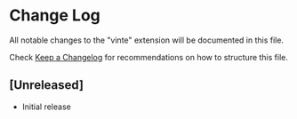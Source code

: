 # Change Log

All notable changes to the "vinte" extension will be documented in this file.

Check [Keep a Changelog](http://keepachangelog.com/) for recommendations on how to structure this file.

## [Unreleased]

- Initial release
